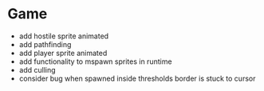 # Game
- add hostile sprite animated
- add pathfinding 
- add player sprite animated
- add functionality to mspawn sprites in runtime
- add culling
- consider bug when spawned inside thresholds border is stuck to cursor
